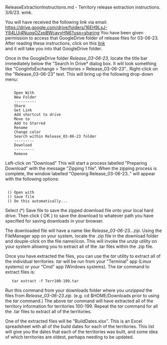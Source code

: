 ReleaseExtractionInstructions.md - Territory release extraction instructions.<br>
3/6/23.	wmk.

You will have received the following link via email:
https://drive.google.com/drive/folders/16EH9LsJ-Y84LUi4NuqgOZxpBWcavyHN6?usp=sharing
You have been given permission to access that GoogleDrive folder of
release files for 03-06-23. After reading these instructions, click on this
[link](https://drive.google.com/drive/folders/177S04hgcinaEvHPzwEAr7RXANGtnvCXU?usp=share_link)
<br>
and it will take you into that GoogleDrive folder.

Once in the GoogleDrive folder *Release\_03-06-23*, locate the title bar
immediately below the "Search In Drive* dialog box. It will look something
like "CongInfoExchange > Territories > Release\_03-06-23".. Right-click on
the "Release\_03-06-23" text. This will bring up the following drop-down
menu:
<pre><code>
	Open With
	New Folder
	----------
	Share
	Get Link
	Add shortcut to drive
	Move to
	Add to Starred
	Rename
	Change color
	Search within Release_03-06-23 folder
	---------
	Download
	---------
	Remove
</code></pre>
Left-click on "Download"
This will start a process labelled "Preparing Download" with the message
"Zipping 1 file". When the zipping process is complete, the window labelled
"Opening Release\_03-06-23.." will appear with the following options:
<pre><code>
 () Open with
 () Save file
 () Do this automatically...
</code></pre>
Select (*) Save file to save the zipped download file onto your local
hard drive. Then click { OK } to save the download to whatever path you
have specified for saving downloads in your browser.

The downloaded file will have a name like *Release\_03-06-23...zip*. Using
the FileManager app on your system, locate the .zip file in the download
folder and douple-click on the file name/icon. This will invoke the *unzip*
utility on your system allowing you to extract all of the .tar files within
the .zip file.

Once you have extracted the files, you can use the *tar* utility to extract
all of the individual territories. *tar* will be run from your "Terminal" app
(Linux systems) or your "Cmd" app (Windows systems). The *tar* command to
extract files is:
<pre><code>   tar extract -f Terr100-199.tar</code></pre>
Run this command from your downloads folder where you *unzipped* the files from
*Release\_03-06-23.zip*. (e.g. cd $HOME/Downloads prior to using the *tar*
command.) The above *tar* command will have extracted all
of the territory information for territories 100-199. Repeat the *tar*
command for all the .tar files to extract all of the territories.

One of the extracted files will be "BuildDates.xlsx". This is an Excel
spreadsheet with all of the build dates for each of the territories. This
list will give you the dates that each of the territories was built,
and some idea of which territories are oldest, perhaps needing to be
updated.

